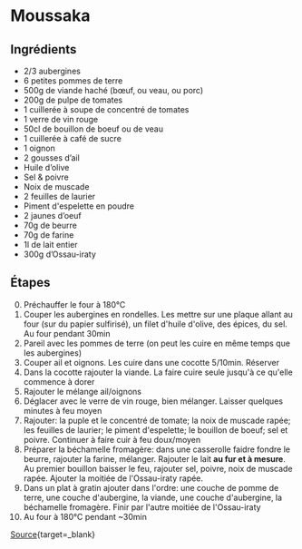 # Moussaka

## Ingrédients

- 2/3 aubergines
- 6 petites pommes de terre
- 500g de viande haché (bœuf, ou veau, ou porc)
- 200g de pulpe de tomates
- 1 cuillerée à soupe de concentré de tomates
- 1 verre de vin rouge
- 50cl de bouillon de boeuf ou de veau
- 1 cuillerée à café de sucre
- 1 oignon
- 2 gousses d’ail
- Huile d’olive
- Sel & poivre
- Noix de muscade
- 2 feuilles de laurier
- Piment d'espelette en poudre
- 2 jaunes d’oeuf
- 70g de beurre
- 70g de farine
- 1l de lait entier
- 300g d’Ossau-iraty

## Étapes

0. Préchauffer le four à 180°C
1. Couper les aubergines en rondelles. Les mettre sur une plaque allant au four (sur du papier sulfirisé), un filet d'huile d'olive, des épices, du sel. Au four pendant 30min
2. Pareil avec les pommes de terre (on peut les cuire en même temps que les aubergines)
3. Couper ail et oignons. Les cuire dans une cocotte 5/10min. Réserver
4. Dans la cocotte rajouter la viande. La faire cuire seule jusqu'à ce qu'elle commence à dorer
5. Rajouter le mélange ail/oignons
6. Déglacer avec le verre de vin rouge, bien mélanger. Laisser quelques minutes à feu moyen
7. Rajouter: la puple et le concentré de tomate;  la noix de muscade rapée; les feuilles de laurier; le piment d'espelette; le bouillon de boeuf; sel et poivre. Continuer à faire cuir à feu doux/moyen
8. Préparer la béchamelle fromagère: dans une casserolle faidre fondre le beurre, rajouter la farine, mélanger. Rajouter le lait **au fur et à mesure**. Au premier bouillon baisser le feu, rajouter sel, poivre, noix de muscade rapée. Ajouter la moitiée de l'Ossau-iraty rapée.
9. Dans un plat à gratin ajouter dans l'ordre: une couche de pomme de terre, une couche d'aubergine, la viande, une couche d'aubergine, la béchamelle fromagère. Finir par l'autre moitiée de l'Ossau-iraty
10. Au four à 180°C pendant ~30min

[Source](https://www.instagram.com/reel/DOVwykxjKF9/){target=_blank}
